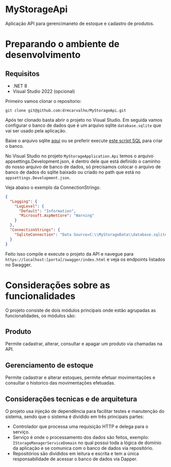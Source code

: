 # MyStorageApi

Aplicação API para gerencimaneto de estoque e cadastro de produtos.

# Preparando o ambiente de desenvolvimento

## Requisitos
- .NET 8
- Visual Studio 2022 (opcional)

Primeiro vamos clonar o repositorio:
```
git clone git@github.com:drmcarvalho/MyStorageApi.git
```

Após ter clonado basta abrir o projeto no Visual Studio. Em seguida vamos configurar o banco de dados que é um arquivo sqlite `database.sqlite` que vai ser usado pela aplicação.

Baixe o arquivo sqlite [aqui](https://drive.google.com/file/d/1oIRed3Vd_9TjkylZ6iTXieQcgAqU6CEB/view?usp=sharing) ou se preferir execute [este script SQL](https://gist.github.com/drmcarvalho/1abd110ec0552bf394ffa4773357cfc2) para criar o banco.

No Visual Studio no projeto `MyStorageApplication.Api` temos o arquivo appsettings.Development.json, é dentro dele que está definido o caminho do nosso arquivo de banco de dados, só precisamos colocar o arquivo de banco de dados do sqlite baixado ou criado no path que está no `appsettings.Development.json`. 

Veja abaixo o exemplo da ConnectionStrings:
```json
{
  "Logging": {
    "LogLevel": {
      "Default": "Information",
      "Microsoft.AspNetCore": "Warning"
    }
  },
  "ConnectionStrings": {
    "SqliteConnection": "Data Source=C:\\MyStorageData\\database.sqlite"
  }
}
```

Feito isso compile e execute o projeto da API e navegue para `https://localhost:[porta]/swagger/index.html` e veja os endpoints listados no Swagger.

# Considerações sobre as funcionalidades

O projeto consiste de dois módulos principais onde estão agrupadas as funcionalidades, os módulos são:

## Produto

Permite cadastrar, alterar, consultar e apagar um produto via chamadas na API.

## Gerenciamento de estoque

Permite cadastrar e alterar estoques, permite efetuar movimentações e consultar o historico das movimentações efetuadas.

## Considerações tecnicas e de arquitetura

O projeto usa injeção de dependência para facilitar testes e manutenção do sistema, sendo que o sistema é dividido em três principais partes:
- Controlador que processa uma requisição HTTP e delega para o serviço.
- Serviço é onde o processamento dos dados são feitos, exemplo: `IStorageManagerServiceDomain` no qual possui toda a lógica de domínio da aplicação e se comunica com o banco de dados via repositório.
- Repositórios são divididos em leitura e escrita e tem a única responsabilidade de acessar o banco de dados via Dapper.

